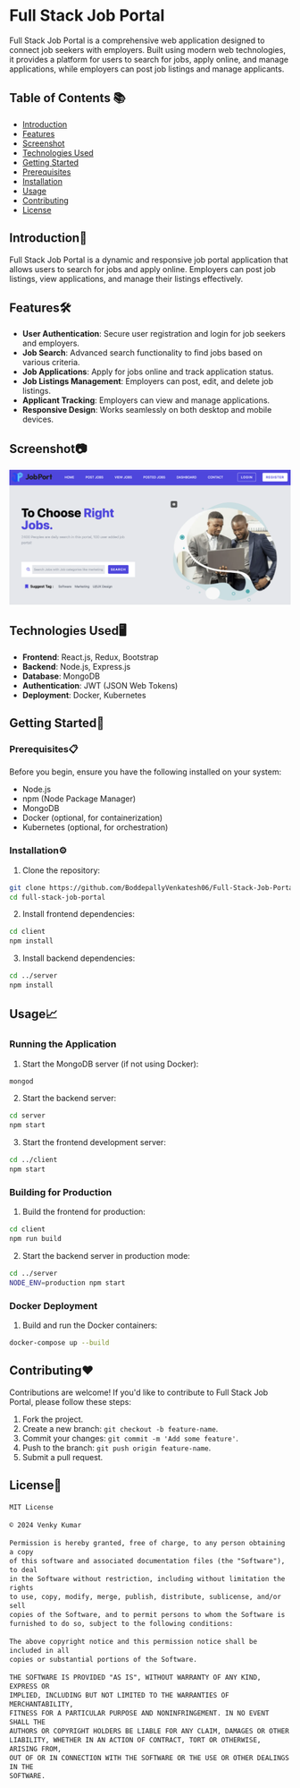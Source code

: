 # Full Stack Job Portal

Full Stack Job Portal is a comprehensive web application designed to connect job seekers with employers. Built using modern web technologies, it provides a platform for users to search for jobs, apply online, and manage applications, while employers can post job listings and manage applicants.

## Table of Contents 📚

- [Introduction](#introduction)
- [Features](#features)
- [Screenshot](#screenshot)
- [Technologies Used](#technologies-used)
- [Getting Started](#getting-started)
- [Prerequisites](#prerequisites)
- [Installation](#installation)
- [Usage](#usage)
- [Contributing](#contributing)
- [License](#license)

## Introduction🚀

Full Stack Job Portal is a dynamic and responsive job portal application that allows users to search for jobs and apply online. Employers can post job listings, view applications, and manage their listings effectively.

## Features🛠️

- **User Authentication**: Secure user registration and login for job seekers and employers.
- **Job Search**: Advanced search functionality to find jobs based on various criteria.
- **Job Applications**: Apply for jobs online and track application status.
- **Job Listings Management**: Employers can post, edit, and delete job listings.
- **Applicant Tracking**: Employers can view and manage applications.
- **Responsive Design**: Works seamlessly on both desktop and mobile devices.

## Screenshot📷

![Full Stack Job Portal](https://github.com/BoddepallyVenkatesh06/Full-Stack-Job-Portal/blob/main/Screenshot.png)

## Technologies Used🖥️

- **Frontend**: React.js, Redux, Bootstrap
- **Backend**: Node.js, Express.js
- **Database**: MongoDB
- **Authentication**: JWT (JSON Web Tokens)
- **Deployment**: Docker, Kubernetes

## Getting Started🎯

### Prerequisites📋

Before you begin, ensure you have the following installed on your system:
- Node.js
- npm (Node Package Manager)
- MongoDB
- Docker (optional, for containerization)
- Kubernetes (optional, for orchestration)

### Installation⚙️

1. Clone the repository:

```bash
git clone https://github.com/BoddepallyVenkatesh06/Full-Stack-Job-Portal.git
cd full-stack-job-portal
```

2. Install frontend dependencies:

```bash
cd client
npm install
```

3. Install backend dependencies:

```bash
cd ../server
npm install
```

## Usage📈

### Running the Application

1. Start the MongoDB server (if not using Docker):

```bash
mongod
```

2. Start the backend server:

```bash
cd server
npm start
```

3. Start the frontend development server:

```bash
cd ../client
npm start
```

### Building for Production

1. Build the frontend for production:

```bash
cd client
npm run build
```

2. Start the backend server in production mode:

```bash
cd ../server
NODE_ENV=production npm start
```

### Docker Deployment

1. Build and run the Docker containers:

```bash
docker-compose up --build
```

## Contributing❤️

Contributions are welcome! If you'd like to contribute to Full Stack Job Portal, please follow these steps:

1. Fork the project.
2. Create a new branch: `git checkout -b feature-name`.
3. Commit your changes: `git commit -m 'Add some feature'`.
4. Push to the branch: `git push origin feature-name`.
5. Submit a pull request.

## License📝

```
MIT License

© 2024 Venky Kumar

Permission is hereby granted, free of charge, to any person obtaining a copy
of this software and associated documentation files (the "Software"), to deal
in the Software without restriction, including without limitation the rights
to use, copy, modify, merge, publish, distribute, sublicense, and/or sell
copies of the Software, and to permit persons to whom the Software is
furnished to do so, subject to the following conditions:

The above copyright notice and this permission notice shall be included in all
copies or substantial portions of the Software.

THE SOFTWARE IS PROVIDED "AS IS", WITHOUT WARRANTY OF ANY KIND, EXPRESS OR
IMPLIED, INCLUDING BUT NOT LIMITED TO THE WARRANTIES OF MERCHANTABILITY,
FITNESS FOR A PARTICULAR PURPOSE AND NONINFRINGEMENT. IN NO EVENT SHALL THE
AUTHORS OR COPYRIGHT HOLDERS BE LIABLE FOR ANY CLAIM, DAMAGES OR OTHER
LIABILITY, WHETHER IN AN ACTION OF CONTRACT, TORT OR OTHERWISE, ARISING FROM,
OUT OF OR IN CONNECTION WITH THE SOFTWARE OR THE USE OR OTHER DEALINGS IN THE
SOFTWARE.

```
